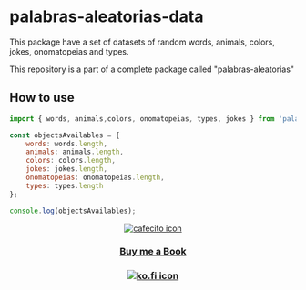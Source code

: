 # palabras-aleatorias-data

This package have a set of datasets of random words, animals, colors, jokes, onomatopeias and types.

This repository is a part of a complete package called "palabras-aleatorias"

## How to use

```javascript
import { words, animals,colors, onomatopeias, types, jokes } from 'palabras-aleatorias-data';

const objectsAvailables = {
    words: words.length,
    animals: animals.length,
    colors: colors.length,
    jokes: jokes.length,
    onomatopeias: onomatopeias.length,
    types: types.length
};

console.log(objectsAvailables);
```



  <p align="center"> 
  <a href="https://cafecito.app/palabrasaleatorias">
    <img src="https://cdn.cafecito.app/imgs/buttons/button_1.svg" alt="cafecito icon">
  </a>
</p>

<h3 align="center"> 
  <a href="https://www.buymeacoffee.com/alexscigalszky">
    Buy me a Book
  </a>
</h3>
<h3 align="center"> 
  <a href="https://ko-fi.com/Y8Y7BUT9N">
    <img src="https://ko-fi.com/img/githubbutton_sm.svg" alt="ko.fi icon">
  </a>
</h3>
